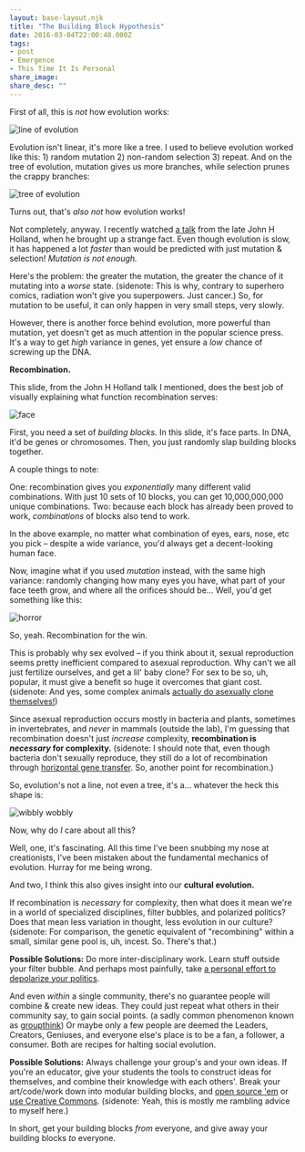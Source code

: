 ```yaml
---
layout: base-layout.njk
title: "The Building Block Hypothesis"
date: 2016-03-04T22:00:48.000Z
tags:
- post
- Emergence
- This Time It Is Personal
share_image: 
share_desc: ""
---
```


First of all, this is _not_ how evolution works:

![line of evolution](/content/images/2016/03/Evolution-Of-Man-Parodies-333.jpg)

Evolution isn't linear, it's more like a tree. I used to believe evolution worked like this: 1) random mutation 2) non-random selection 3) repeat. And on the tree of evolution, mutation gives us more branches, while selection prunes the crappy branches:

![tree of evolution](/content/images/2016/03/1362626618-human-evolution.jpg)

Turns out, that's _also not_ how evolution works!

Not completely, anyway. I recently watched [a talk](https://www.youtube.com/watch?v=8BppamGhulA) from the late John H Holland, when he brought up a strange fact. Even though evolution is slow, it has happened a lot _faster_ than would be predicted with just mutation & selection! _Mutation is not enough._

Here's the problem: the greater the mutation, the greater the chance of it mutating into a _worse_ state. (sidenote: This is why, contrary to superhero comics, radiation won't give you superpowers. Just cancer.) So, for mutation to be useful, it can only happen in very small steps, very slowly.

However, there is another force behind evolution, more powerful than mutation, yet doesn't get as much attention in the popular science press. It's a way to get _high_ variance in genes, yet ensure a _low_ chance of screwing up the DNA.

**Recombination.**

This slide, from the John H Holland talk I mentioned, does the best job of visually explaining what function recombination serves:

![face](/content/images/2016/03/face.png)

First, you need a set of _building blocks._ In this slide, it's face parts. In DNA, it'd be genes or chromosomes. Then, you just randomly slap building blocks together.

A couple things to note:

One: recombination gives you _exponentially_ many different valid combinations. With just 10 sets of 10 blocks, you can get 10,000,000,000 unique combinations. Two: because each block has already been proved to work, _combinations_ of blocks also tend to work.

In the above example, no matter what combination of eyes, ears, nose, etc you pick – despite a wide variance, you'd always get a decent-looking human face.

Now, imagine what if you used _mutation_ instead, with the same high variance: randomly changing how many eyes you have, what part of your face teeth grow, and where all the orifices should be... Well, you'd get something like this:

![horror](/content/images/2016/03/Screen-Shot-2016-03-04-at-17-07-42.png)

So, yeah. Recombination for the win.

This is probably why sex evolved – if you think about it, sexual reproduction seems pretty inefficient compared to asexual reproduction. Why can't we all just fertilize ourselves, and get a lil' baby clone? For sex to be so, uh, popular, it must give a benefit so huge it overcomes that giant cost. (sidenote: And yes, some complex animals [actually do asexually clone themselves!](https://en.wikipedia.org/wiki/Parthenogenesis))

Since asexual reproduction occurs mostly in bacteria and plants, sometimes in invertebrates, and _never_ in mammals (outside the lab), I'm guessing that recombination doesn't just _increase_ complexity, **recombination is _necessary_ for complexity.** (sidenote: I should note that, even though bacteria don't sexually reproduce, they still do a lot of recombination through [horizontal gene transfer](https://en.wikipedia.org/wiki/Horizontal_gene_transfer). So, another point for recombination.)

So, evolution's not a line, not even a tree, it's a... whatever the heck this shape is:

![wibbly wobbly](/content/images/2016/03/wobbly.png)

Now, why do _I_ care about all this?

Well, one, it's fascinating. All this time I've been snubbing my nose at creationists, I've been mistaken about the fundamental mechanics of evolution. Hurray for me being wrong.

And two, I think this also gives insight into our **cultural evolution.**

If recombination is _necessary_ for complexity, then what does it mean we're in a world of specialized disciplines, filter bubbles, and polarized politics? Does that mean less variation in thought, less evolution in our culture? (sidenote: For comparison, the genetic equivalent of "recombining" within a small, similar gene pool is, uh, incest. So. There's that.)

**Possible Solutions:** Do more inter-disciplinary work. Learn stuff outside your filter bubble. And perhaps most painfully, take [a personal effort to depolarize your politics](http://www.the-american-interest.com/2016/02/17/the-seven-habits-of-highly-depolarizing-people/).

And even _within_ a single community, there's no guarantee people will combine & create new ideas. They could just repeat what others in their community say, to gain social points. (a sadly common phenomenon known as [groupthink](https://en.wikipedia.org/wiki/Groupthink)) Or maybe only a few people are deemed the Leaders, Creators, Geniuses, and everyone else's place is to be a fan, a follower, a consumer. Both are recipes for halting social evolution.

**Possible Solutions:** Always challenge your group's and your own ideas. If you're an educator, give your students the tools to construct ideas for themselves, and combine their knowledge with each others'. Break your art/code/work down into modular building blocks, and [open source 'em](http://choosealicense.com/) or [use Creative Commons](https://creativecommons.org/). (sidenote: Yeah, this is mostly me rambling advice to myself here.)

In short, get your building blocks _from_ everyone, and give away your building blocks _to_ everyone.